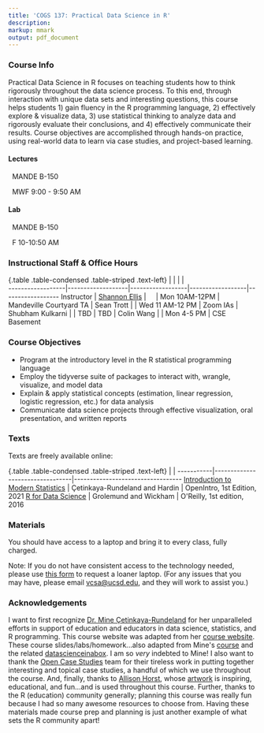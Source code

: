 ```yaml
---
title: 'COGS 137: Practical Data Science in R'
description: 
markup: mmark
output: pdf_document
---
```



### Course Info

Practical Data Science in R focuses on teaching students how to think rigorously throughout the data science process. To this end, through interaction with unique data sets and  interesting questions, this course helps students 1) gain fluency in the R programming language, 2)  effectively explore & visualize data, 3) use statistical thinking to analyze data and rigorously evaluate their conclusions, and 4) effectively communicate their results. Course objectives are accomplished through hands-on practice, using real-world data to learn via case studies, and project-based learning.
  
#### Lectures

<font color="#ABC57D"><i class="fas fa-university fa-lg"></i></font> &nbsp; MANDE B-150 

<font color="#ABC57D"><i class="fas fa-calendar-alt fa-lg"></i></font> &nbsp; MWF 9:00 - 9:50 AM

#### Lab

<font color="#ABC57D"><i class="fas fa-university fa-lg"></i></font> &nbsp; MANDE B-150 

<font color="#ABC57D"><i class="fas fa-calendar-alt fa-lg"></i></font> &nbsp; F 10-10:50 AM
&nbsp;&nbsp;

### Instructional Staff & Office Hours 

{.table .table-condensed .table-striped .text-left}
<span></span>     | <span></span>     | <span></span>    | <span></span>    |  <span></span>      
------------------|-------------------|------------------|------------------|------------------ 
Instructor        | [Shannon Ellis](http://www.shanellis.com/) | <a href="mailto:sellis@ucsd.edu" title="email"><i class="fa fa-envelope"></i></a> &nbsp; <a href="https://github.com/ShanEllis" title="GitHub"><i class="fa fa-github"></i></a> &nbsp; <a href="https://twitter.com/Shannon_E_Ellis" title="Twitter"><i class="fa fa-twitter"></i></a> | Mon 10AM-12PM | Mandeville Courtyard
TA                | Sean Trott       | | Wed 11 AM-12 PM | Zoom
IAs               | Shubham Kulkarni | | TBD | TBD
                  | Colin Wang       | | Mon 4-5 PM | CSE Basement

### Course Objectives
  
- Program at the introductory level in the R statistical programming language
- Employ the tidyverse suite of packages to interact with, wrangle, visualize, and model data
- Explain & apply statistical concepts (estimation, linear regression, logistic regression, etc.) for data analysis
- Communicate data science projects through effective visualization, oral presentation, and written reports
                  

### Texts

Texts are freely available online:

{.table .table-condensed .table-striped .text-left}
 <span></span>     | <span></span> | <span></span> 
-----------|---------------------------------|----------------------------------
[Introduction to Modern Statistics](https://openintro-ims.netlify.app/) | Çetinkaya-Rundeland and Hardin | OpenIntro, 1st Edition, 2021
[R for Data Science](http://r4ds.had.co.nz/) | Grolemund and Wickham | O'Reilly, 1st edition, 2016

### Materials

You should have access to a laptop and bring it to every class, fully charged.

Note: If you do not have consistent access to the technology needed, please use [this form](https://eforms.ucsd.edu/view.php?id=490887) to request a loaner laptop. (For any issues that you may have, please email <a href="mailto:vcsa@ucsd.edu" title="email">vcsa@ucsd.edu</a>, and they will work to assist you.)


### Acknowledgements

I want to first recognize [Dr. Mine Çetinkaya-Rundeland](http://www2.stat.duke.edu/~mc301/) for her unparalleled efforts in support of education and educators in data science, statistics, and R programming. This course website was adapted from her [course website](http://www2.stat.duke.edu/courses/Spring18/Sta199/). These course slides/labs/homework...also adapted from Mine's [course](https://github.com/Sta199-S18) and the related [datascienceinabox](https://datasciencebox.org/). I am so *very* indebted to Mine! I also want to thank the [Open Case Studies](https://www.opencasestudies.org/) team for their tireless work in putting together interesting and topical case studies, a handful of which we use throughout the course. And, finally, thanks to [Allison Horst](https://www.allisonhorst.com/), whose [artwork](https://github.com/allisonhorst/stats-illustrations/) is inspiring, educational, and fun...and is used throughout this course. Further, thanks to the R (education) community generally; planning this course was really fun because I had so many awesome resources to choose from. Having these materials made course prep and planning is just another example of what sets the R community apart!